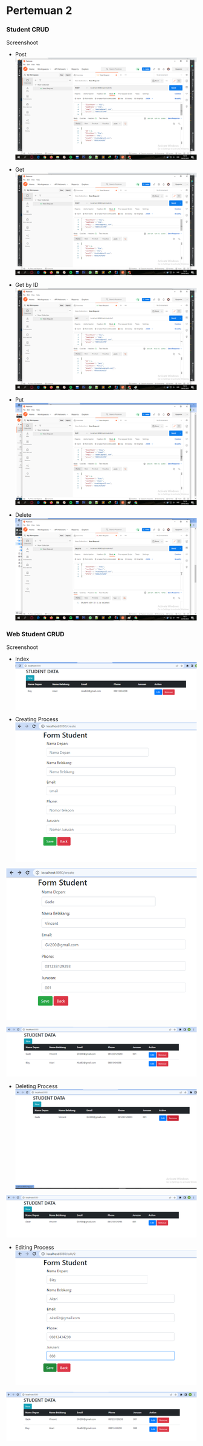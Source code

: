 # Pertemuan 2
### Student CRUD

Screenshoot
- Post
![Post-SS](https://github.com/GaniFatur/Kuliah/blob/main/Pertemuan%202/img/Post-Method.png)

- Get
![Get-SS](https://github.com/GaniFatur/Kuliah/blob/main/Pertemuan%202/img/Post-Method.png)

- Get by ID
![GetbyID-SS](https://github.com/GaniFatur/Kuliah/blob/main/Pertemuan%202/img/GetID-Method.png)

- Put
![Put-SS](https://github.com/GaniFatur/Kuliah/blob/main/Pertemuan%202/img/Put-Method.png)

- Delete
![Delete-SS](https://github.com/GaniFatur/Kuliah/blob/main/Pertemuan%202/img/DeleteID-Method.png)

### Web Student CRUD

Screenshoot
- Index
![Index-SS](https://github.com/GaniFatur/Kuliah/blob/main/Pertemuan%203/img/web_index.png)

- Creating Process
![Create1-SS](https://github.com/GaniFatur/Kuliah/blob/main/Pertemuan%203/img/web_create1.png)

![Create2-SS](https://github.com/GaniFatur/Kuliah/blob/main/Pertemuan%203/img/web_create2.png)

![Create3-SS](https://github.com/GaniFatur/Kuliah/blob/main/Pertemuan%203/img/web_create3.png)

- Deleting Process
![Delete1-SS](https://github.com/GaniFatur/Kuliah/blob/main/Pertemuan%203/img/web_delete1.png)

![Delete2-SS](https://github.com/GaniFatur/Kuliah/blob/main/Pertemuan%203/img/web_delete2.png)

- Editing Process
![Edit1-SS](https://github.com/GaniFatur/Kuliah/blob/main/Pertemuan%203/img/web_edit1.png)

![Edit2-SS](https://github.com/GaniFatur/Kuliah/blob/main/Pertemuan%203/img/web_edit2.png)
